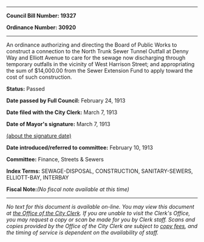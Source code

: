 

********

**Council Bill Number: 19327**
   
**Ordinance Number: 30920**
********

 An ordinance authorizing and directing the Board of Public Works to construct a connection to the North Trunk Sewer Tunnel Outfall at Denny Way and Elliott Avenue to care for the sewage now discharging through temporary outfalls in the vicinity of West Harrison Street; and appropriating the sum of $14,000.00 from the Sewer Extension Fund to apply toward the cost of such construction.

**Status:** Passed
   
**Date passed by Full Council:** February 24, 1913
   
**Date filed with the City Clerk:** March 7, 1913
   
**Date of Mayor's signature:** March 7, 1913
   
[(about the signature date)](/~public/approvaldate.htm)
   
   
   
**Date introduced/referred to committee:** February 10, 1913
   
**Committee:** Finance, Streets & Sewers
   
   
**Index Terms:** SEWAGE-DISPOSAL, CONSTRUCTION, SANITARY-SEWERS, ELLIOTT-BAY, INTERBAY

**Fiscal Note:**_(No fiscal note available at this time)_
********

_No text for this document is available on-line. You may view this document at [the Office of the City Clerk](http://www.seattle.gov/leg/clerk/contactUs.htm). If you are unable to visit the Clerk's Office, you may request a copy or scan be made for you by Clerk staff. Scans and copies provided by the Office of the City Clerk are subject to [copy fees](http://clerk.seattle.gov/~public/clerkfees.htm), and the timing of service is dependent on the availability of staff._


